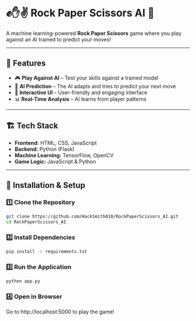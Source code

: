 # ✊✋✌ Rock Paper Scissors AI 🤖  

A machine learning-powered **Rock Paper Scissors** game where you play against an AI trained to predict your moves!

---

## 🌟 Features  
- 🎮 **Play Against AI** – Test your skills against a trained model  
- 🧠 **AI Prediction** – The AI adapts and tries to predict your next move  
- 🎨 **Interactive UI** – User-friendly and engaging interface  
- 📊 **Real-Time Analysis** – AI learns from player patterns  

---

## 🏗 Tech Stack  
- **Frontend:** HTML, CSS, JavaScript  
- **Backend:** Python (Flask)  
- **Machine Learning:** TensorFlow, OpenCV  
- **Game Logic:** JavaScript & Python  

---

## 🔧 Installation & Setup  

### 1️⃣ Clone the Repository  
```sh
git clone https://github.com/HackSmith010/RockPaperScissors_AI.git
cd RockPaperScissors_AI
```

### 2️⃣ Install Dependencies
```sh
pip install -r requirements.txt
```

### 3️⃣ Run the Application
```sh
python app.py
```
### 4️⃣ Open in Browser
Go to http://localhost:5000 to play the game!
